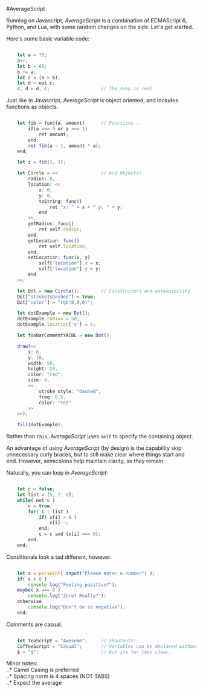 #AverageScript

Running on Javascript, _AverageScript_ is a combination of ECMAScript 6, Python, and Lua, with some random changes on the side. Let's get started.

Here's some basic variable code:

```js

    let a = 70;
    a++;
    let b = 60;
    b += a;
    let c = (a > b);
    let d = not c;
    c, d = d, c;                   // The swap is real.

```

Just like in Javascript, _AverageScript_ is object oriented, and includes functions as objects.

```js

    let fib = func(a, amount)      // Functions...
        if(a === 0 or a === 1)
            ret amount;
        end;
        ret fib(a - 1, amount * a);
    end;

    let z = fib(3, 1);

    let Circle = <<                // And Objects!
        radius: 0, 
        location: << 
            x: 0, 
            y: 0,
            toString: func()
                ret "x: " + x + " y: " + y;
            end
        >>,
        getRadius: func()
            ret self.radius;
        end,
        getLocation: func()
            ret self.location;
        end,
        setLocation: func(x, y)
            self["location"].x = x;
            self["location"].y = y;
        end
    >>;

    let Dot = new Circle();        // Constructors and extensibility
    Dot["strokeIsDashed"] = true;
    Dot["color"] = "rgb(0,0,0)";

    let dotExample = new Dot();
    dotExample.radius = 50;
    dotExample.location['x'] = 6;

    let fooBarCommentYACBL = new Dot();

    draw(<< 
        x: 6, 
        y: 10, 
        width: 50, 
        height: 20, 
        color: "red", 
        size: 9, 
        << 
            stroke_style: "dashed", 
            freq: 0.5, 
            color: "red"
        >>
    >>);

    fill(dotExample);

````

Rather than `this`, _AverageScript_ uses `self` to specify the containing object.

An advantage of using _AverageScript_ (by design) is the capability skip unnecessary curly braces, but to still make clear where things start and end. However, semicolons help maintain clarity, so they remain.

Naturally, you can loop in _AverageScript_:

```js

    let c = false;
    let list = [5, 7, 0];
    while( not c )
        c = true;
        for( i : list )
            if( x[i] > 0 )
                x[i]--;
            end;
            c = c and (x[i] === 0);
        end;
    end;

```

Conditionals look a tad different, however.

```js

    let x = parseInt( input("Please enter a number") );
    if( x > 0 )
        console.log("Feeling positive?");
    maybe( x === 0 )
        console.log("Zero? Really?");
    otherwise
        console.log("Don't be so negative");
    end;

```

Comments are casual.

```js

    let TeaScript = "Awesome";     // Shoutouts!
    CoffeeScript = "Casual";       // Variables can be declared without let,
    $ = "$";                       // but its far less clear.

```


Minor notes:  
..* Camel Casing is preferred  
..* Spacing norm is 4 spaces (NOT TABS)  
..* Expect the average